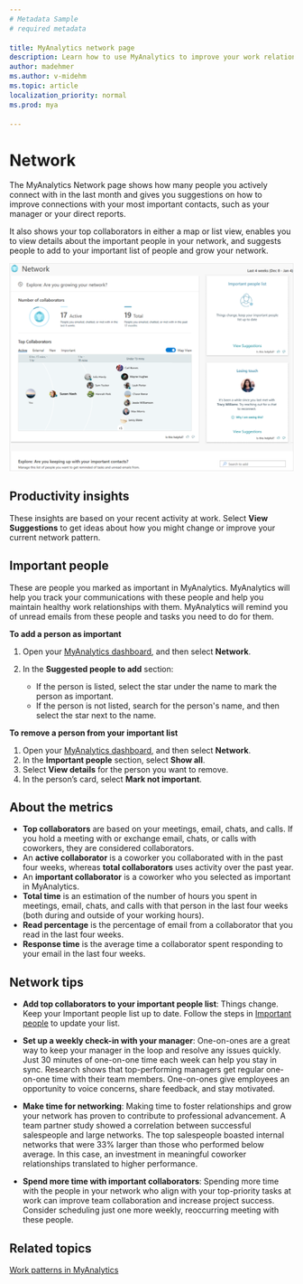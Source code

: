 ```yaml
---
# Metadata Sample
# required metadata

title: MyAnalytics network page
description: Learn how to use MyAnalytics to improve your work relationships and grow your network
author: madehmer
ms.author: v-midehm
ms.topic: article
localization_priority: normal 
ms.prod: mya

---
```


# Network

The MyAnalytics Network page shows how many people you actively connect with in the last month and gives you suggestions on how to improve connections with your most important contacts, such as your manager or your direct reports.

It also shows your top collaborators in either a map or list view, enables you to view details about the important people in your network, and suggests people to add to your important list of people and grow your network.

![Your Network](../../Images/mya/use/network-pg.png)

## Productivity insights

These insights are based on your recent activity at work. Select **View Suggestions** to get ideas about how you might change or improve your current network pattern.

## Important people

These are people you marked as important in MyAnalytics. MyAnalytics will help you track your communications with these people and help you maintain healthy work relationships with them. MyAnalytics will remind you of unread emails from these people and tasks you need to do for them.

**To add a person as important**

1. Open your [MyAnalytics dashboard](https://myanalytics.microsoft.com), and then select **Network**.
2. In the **Suggested people to add** section:

   * If the person is listed, select the star under the name to mark the person as important.
   * If the person is not listed, search for the person's name, and then select the star next to the name.

**To remove a person from your important list**

1. Open your [MyAnalytics dashboard](https://myanalytics.microsoft.com), and then select **Network**.
2. In the **Important people** section, select **Show all**.  
3. Select **View details** for the person you want to remove.
4. In the person’s card, select **Mark not important**.

## About the metrics

* **Top collaborators** are based on your meetings, email, chats, and calls. If you hold a meeting with or exchange email, chats, or calls with coworkers, they are considered collaborators.
* An **active collaborator** is a coworker you collaborated with in the past four weeks, whereas **total collaborators** uses activity over the past year.
* An **important collaborator** is a coworker who you selected as important in MyAnalytics.
* **Total time** is an estimation of the number of hours you spent in meetings, email, chats, and calls with that person in the last four weeks (both during and outside of your working hours).
* **Read percentage** is the percentage of email from a collaborator that you read in the last four weeks.
* **Response time** is the average time a collaborator spent responding to your email in the last four weeks.

## Network tips

* **Add top collaborators to your important people list**: Things change. Keep your Important people list up to date. Follow the steps in [Important people](#important-people) to update your list.

* **Set up a weekly check-in with your manager**: One-on-ones are a great way to keep your manager in the loop and resolve any issues quickly. Just 30 minutes of one-on-one time each week can help you stay in sync. Research shows that top-performing managers get regular one-on-one time with their team members. One-on-ones give employees an opportunity to voice concerns, share feedback, and stay motivated.

* **Make time for networking**: Making time to foster relationships and grow your network has proven to contribute to professional advancement. A team partner study showed a correlation between successful salespeople and large networks. The top salespeople boasted internal networks that were 33% larger than those who performed below average. In this case, an investment in meaningful coworker relationships translated to higher performance.

* **Spend more time with important collaborators**: Spending more time with the people in your network who align with your top-priority tasks at work can improve team collaboration and increase project success. Consider scheduling just one more weekly, reoccurring meeting with these people.

## Related topics

[Work patterns in MyAnalytics](../use/dashboard-2.md)